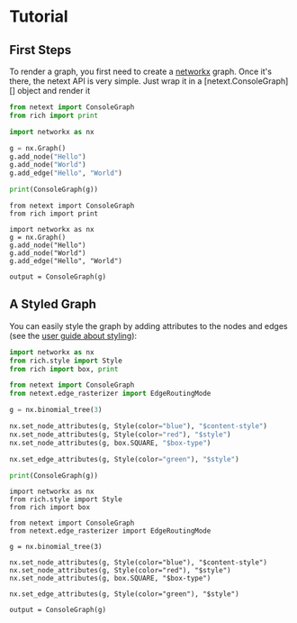 # Tutorial

## First Steps

To render a graph, you first need to create a [networkx](https://networkx.org/) graph. Once it's there,
the netext API is very simple. Just wrap it in a [netext.ConsoleGraph][] object
and render it

```python
from netext import ConsoleGraph
from rich import print

import networkx as nx

g = nx.Graph()
g.add_node("Hello")
g.add_node("World")
g.add_edge("Hello", "World")

print(ConsoleGraph(g))
```

```{.rich title='Hello World' }
from netext import ConsoleGraph
from rich import print

import networkx as nx
g = nx.Graph()
g.add_node("Hello")
g.add_node("World")
g.add_edge("Hello", "World")

output = ConsoleGraph(g)
```

## A Styled Graph

You can easily style the graph by adding attributes to the nodes and edges (see the [user guide about styling](./user-guide/styling-graphs.md)):

```python
import networkx as nx
from rich.style import Style
from rich import box, print

from netext import ConsoleGraph
from netext.edge_rasterizer import EdgeRoutingMode

g = nx.binomial_tree(3)

nx.set_node_attributes(g, Style(color="blue"), "$content-style")
nx.set_node_attributes(g, Style(color="red"), "$style")
nx.set_node_attributes(g, box.SQUARE, "$box-type")

nx.set_edge_attributes(g, Style(color="green"), "$style")

print(ConsoleGraph(g))
```


```{.rich title='Binomial Tree' }
import networkx as nx
from rich.style import Style
from rich import box

from netext import ConsoleGraph
from netext.edge_rasterizer import EdgeRoutingMode

g = nx.binomial_tree(3)

nx.set_node_attributes(g, Style(color="blue"), "$content-style")
nx.set_node_attributes(g, Style(color="red"), "$style")
nx.set_node_attributes(g, box.SQUARE, "$box-type")

nx.set_edge_attributes(g, Style(color="green"), "$style")

output = ConsoleGraph(g)
```
